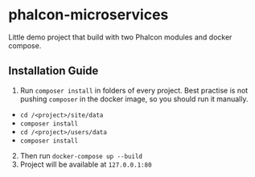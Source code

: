 # phalcon-microservices
Little demo project that build with two Phalcon modules and docker compose.

## Installation Guide
1. Run `composer install` in folders of every project. Best practise is not pushing `composer` in the docker image, so you should run it manually.
- `cd /<project>/site/data`
- `composer install`
- `cd /<project>/users/data`
- `composer install`
2. Then run `docker-compose up --build`
3. Project will be available at `127.0.0.1:80`
